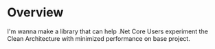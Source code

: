 # Overview
I'm wanna make a library that can help .Net Core Users experiment the Clean Architecture with minimized performance on base project.
